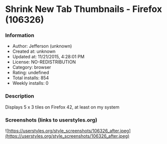 # Shrink New Tab Thumbnails - Firefox (106326)

### Information
- Author: Jefferson (unknown)
- Created at: unknown
- Updated at: 11/21/2015, 4:28:01 PM
- License: NO-REDISTRIBUTION
- Category: browser
- Rating: undefined
- Total installs: 854
- Weekly installs: 0


### Description
Displays 5 x 3 tiles on Firefox 42, at least on my system


### Screenshots (links to userstyles.org)
![https://userstyles.org/style_screenshots/106326_after.jpeg](https://userstyles.org/style_screenshots/106326_after.jpeg)


